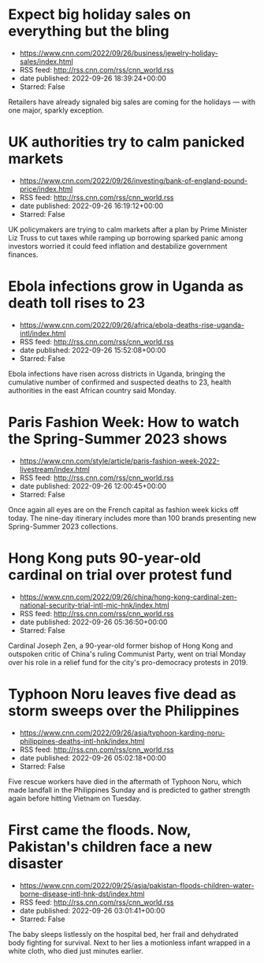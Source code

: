 # Expect big holiday sales on everything but the bling
 - https://www.cnn.com/2022/09/26/business/jewelry-holiday-sales/index.html
 - RSS feed: http://rss.cnn.com/rss/cnn_world.rss
 - date published: 2022-09-26 18:39:24+00:00
 - Starred: False

Retailers have already signaled big sales are coming for the holidays — with one major, sparkly exception.

# UK authorities try to calm panicked markets
 - https://www.cnn.com/2022/09/26/investing/bank-of-england-pound-price/index.html
 - RSS feed: http://rss.cnn.com/rss/cnn_world.rss
 - date published: 2022-09-26 16:19:12+00:00
 - Starred: False

UK policymakers are trying to calm markets after a plan by Prime Minister Liz Truss to cut taxes while ramping up borrowing sparked panic among investors worried it could feed inflation and destabilize government finances.

# Ebola infections grow in Uganda as death toll rises to 23
 - https://www.cnn.com/2022/09/26/africa/ebola-deaths-rise-uganda-intl/index.html
 - RSS feed: http://rss.cnn.com/rss/cnn_world.rss
 - date published: 2022-09-26 15:52:08+00:00
 - Starred: False

Ebola infections have risen across districts in Uganda, bringing the cumulative number of confirmed and suspected deaths to 23, health authorities in the east African country said Monday.

# Paris Fashion Week: How to watch the Spring-Summer 2023 shows
 - https://www.cnn.com/style/article/paris-fashion-week-2022-livestream/index.html
 - RSS feed: http://rss.cnn.com/rss/cnn_world.rss
 - date published: 2022-09-26 12:00:45+00:00
 - Starred: False

Once again all eyes are on the French capital as fashion week kicks off today. The nine-day itinerary includes more than 100 brands presenting new Spring-Summer 2023 collections.

# Hong Kong puts 90-year-old cardinal on trial over protest fund
 - https://www.cnn.com/2022/09/26/china/hong-kong-cardinal-zen-national-security-trial-intl-mic-hnk/index.html
 - RSS feed: http://rss.cnn.com/rss/cnn_world.rss
 - date published: 2022-09-26 05:36:50+00:00
 - Starred: False

Cardinal Joseph Zen, a 90-year-old former bishop of Hong Kong and outspoken critic of China's ruling Communist Party, went on trial Monday over his role in a relief fund for the city's pro-democracy protests in 2019.

# Typhoon Noru leaves five dead as storm sweeps over the Philippines
 - https://www.cnn.com/2022/09/26/asia/typhoon-karding-noru-philippines-deaths-intl-hnk/index.html
 - RSS feed: http://rss.cnn.com/rss/cnn_world.rss
 - date published: 2022-09-26 05:02:18+00:00
 - Starred: False

Five rescue workers have died in the aftermath of Typhoon Noru, which made landfall in the Philippines Sunday and is predicted to gather strength again before hitting Vietnam on Tuesday.

# First came the floods. Now, Pakistan's children face a new disaster
 - https://www.cnn.com/2022/09/25/asia/pakistan-floods-children-water-borne-disease-intl-hnk-dst/index.html
 - RSS feed: http://rss.cnn.com/rss/cnn_world.rss
 - date published: 2022-09-26 03:01:41+00:00
 - Starred: False

The baby sleeps listlessly on the hospital bed, her frail and dehydrated body fighting for survival. Next to her lies a motionless infant wrapped in a white cloth, who died just minutes earlier.
